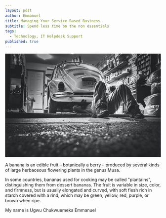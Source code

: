 ```yaml
---
layout: post
author: Emmanuel
title: Managing Your Service Based Business
subtitle: Spend less time on the non essentials
tags:
  - Technology, IT Helpdesk Support
published: true
---
```


![Focus on what matters!](/img/mechanic.jpg "Mechanic at work")

A banana is an edible fruit – botanically a berry – produced by several kinds
of large herbaceous flowering plants in the genus Musa.

In some countries, bananas used for cooking may be called "plantains",
distinguishing them from dessert bananas. The fruit is variable in size, color,
and firmness, but is usually elongated and curved, with soft flesh rich in
starch covered with a rind, which may be green, yellow, red, purple, or brown
when ripe.

My name is Ugwu Chukwuemeka Emmanuel